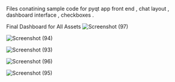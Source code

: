 Files conatining sample code for pyqt app front end , chat layout , dashboard interface , checkboxes . 

Final Dashboard for All Assets
![Screenshot (97)](https://github.com/user-attachments/assets/2ce4d419-eea9-4dfa-a88e-6c6b00e13aea)


![Screenshot (94)](https://github.com/user-attachments/assets/e11b590b-04a4-48fd-9035-96cf054229d1)


![Screenshot (93)](https://github.com/user-attachments/assets/b259e7c1-17b0-40d0-ba35-c7e48b4a2b83)


![Screenshot (96)](https://github.com/user-attachments/assets/49b3faa3-b634-493b-9506-e297d6b3d9ce)


![Screenshot (95)](https://github.com/user-attachments/assets/3dd66925-99bd-4416-94d6-115e816bbb4b)

